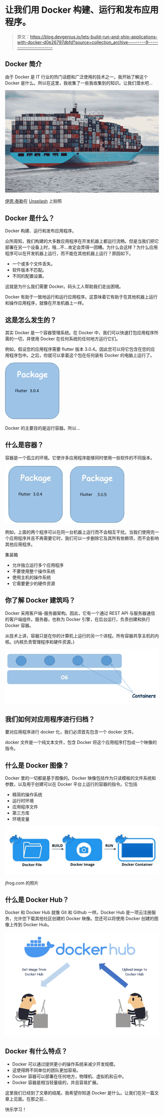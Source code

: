 # 让我们用 Docker 构建、运行和发布应用程序。

> 原文：<https://blog.devgenius.io/lets-build-run-and-ship-applications-with-docker-d0e26797dbfd?source=collection_archive---------9----------------------->

## Docker 简介

由于 Docker 是 IT 行业的热门话题和广泛使用的技术之一，我开始了解这个 Docker 是什么。所以在这里，我收集了一些我收集到的知识。让我们潜水吧…

![](img/2481e385e2db522aca758992302b47c9.png)

[伊恩·泰勒](https://unsplash.com/@carrier_lost?utm_source=medium&utm_medium=referral)在 [Unsplash](https://unsplash.com?utm_source=medium&utm_medium=referral) 上拍照

## Docker 是什么？

Docker 构建、运行和发布应用程序。

众所周知，我们构建的大多数应用程序在开发机器上都运行流畅。但是当我们把它部署在另一个设备上时，哦…不…肯定会弄得一团糟。为什么会这样？为什么应用程序可以在开发机器上运行，而不能在其他机器上运行？原因如下。

*   一个或多个文件丢失。
*   软件版本不匹配。
*   不同的配置设置。

这就是为什么我们需要 Docker。码头工人帮助我们走出困境。

Docker 有助于一致地运行和运行应用程序。这意味着它有助于在其他机器上运行和操作应用程序，就像在开发机器上一样。

## 这是怎么发生的？

其实 Docker 是一个容器管理系统。在 Docker 中，我们可以快速打包应用程序所需的一切，并使用 Docker 在任何系统的任何地方运行它们。

例如，假设您的应用程序需要 flutter 版本 3.0.4。因此您可以将它包含在您的应用程序包中。之后，你就可以拿着这个包在任何装有 Docker 的电脑上运行了。

![](img/dbd391f755f00af1218d026deb8b0cbe.png)

Docker 的主要目的是运行容器。所以…

## 什么是容器？

容器是一个孤立的环境。它使许多应用程序能够同时使用一些软件的不同版本。

![](img/e6518f82ba6aa28b6fc76e872c05d3a9.png)

例如，上面的两个程序可以在同一台机器上运行而不会相互干扰。当我们使用完一个应用程序并且不再需要它时，我们可以一步删除它及其所有依赖项，而不会影响其他应用程序。

集装箱

*   允许独立运行多个应用程序
*   不要使用整个操作系统
*   使用主机的操作系统
*   它需要更少的硬件资源

## 你了解 Docker 建筑吗？

Docker 采用客户端-服务器架构。因此，它有一个通过 REST API 与服务器通信的客户端组件。服务器，也称为 Docker 引擎，在后台运行，负责创建和执行 Docker 容器。

从技术上讲，容器只是在你的计算机上运行的另一个进程。所有容器共享主机的内核。(内核负责管理程序和硬件资源。)

![](img/865ce8e0ed55f34aebe3f2795c964526.png)

## 我们如何对应用程序进行归档？

要对应用程序进行 docker 化，我们必须首先包含一个 docker 文件。

docker 文件是一个纯文本文件，包含 Docker 将这个应用程序打包成一个映像的指令。

## 什么是 Docker 图像？

Docker 里的一切都是基于图像的。Docker 映像包括作为只读模板的文件系统和参数，以及用于创建可以在 Docker 平台上运行的容器的指令。它包括

*   精简的操作系统
*   运行时环境
*   应用程序文件
*   第三方库
*   环境变量

![](img/1da04f7ab47a900f0555316bf386e8ab.png)

jfrog.com 的照片

## 什么是 Docker Hub？

Docker 和 Docker Hub 就像 Git 和 Github 一样。Docker Hub 是一项云注册服务，允许您下载其他社区创建的 Docker 映像。您还可以将使用 Docker 创建的图像上传到 Docker Hub。

![](img/7188fe11be974198157e396e94344771.png)

## Docker 有什么特点？

*   Docker 可以通过提供更小的操作系统来减少开发规模。
*   这使得跨不同单位的团队更加容易。
*   Docker 容器可以部署在任何地方，物理机、虚拟机和云中。
*   Docker 容器是相当轻量级的，并且容易扩展。

这里我们已经到了文章的结尾。我希望你知道 Docker 是什么。让我们在另一篇文章上见面。在那之前…

快乐学习！